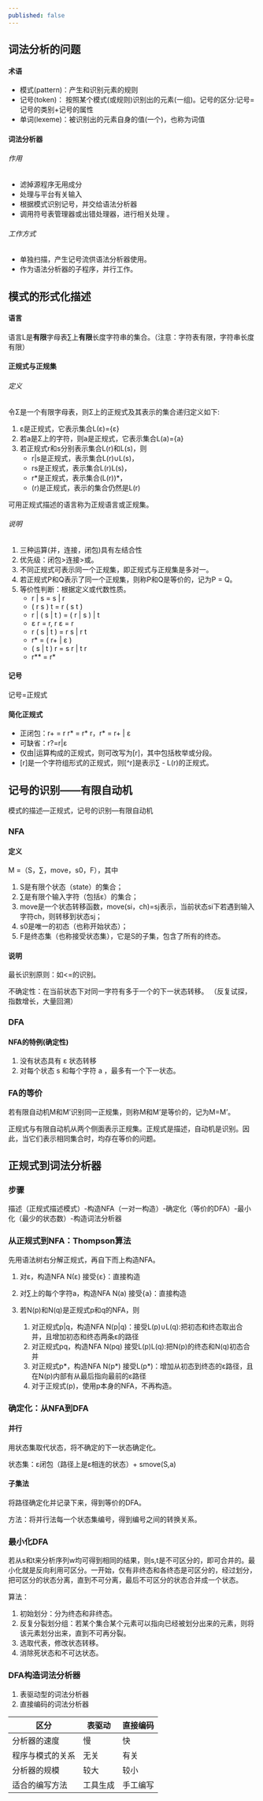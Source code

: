 ```yaml
---
published: false
---
```

## 词法分析的问题

#### 术语
- 模式(pattern)：产生和识别元素的规则 
- 记号(token)： 按照某个模式(或规则)识别出的元素(一组)。记号的区分:记号=记号的类别+记号的属性
- 单词(lexeme)：被识别出的元素自身的值(一个)，也称为词值 

#### 词法分析器

###### 作用
- 滤掉源程序无用成分
- 处理与平台有关输入
- 根据模式识别记号，并交给语法分析器
- 调用符号表管理器或出错处理器，进行相关处理 。

###### 工作方式
- 单独扫描，产生记号流供语法分析器使用。
- 作为语法分析器的子程序，并行工作。

## 模式的形式化描述

#### 语言
语言L是**有限**字母表∑上**有限**长度字符串的集合。（注意：字符表有限，字符串长度有限）

#### 正规式与正规集

###### 定义 
令Σ是一个有限字母表，则Σ上的正规式及其表示的集合递归定义如下:
1. ε是正规式，它表示集合L(ε)={ε}
2. 若a是Σ上的字符，则a是正规式，它表示集合L(a)={a}
3. 若正规式r和s分别表示集合L(r)和L(s)，则
    - r|s是正规式，表示集合L(r)∪L(s)，
    - rs是正规式，表示集合L(r)L(s)，
    - r\*是正规式，表示集合(L(r))\*，
    - (r)是正规式，表示的集合仍然是L(r)

可用正规式描述的语言称为正规语言或正规集。 

###### 说明
1. 三种运算(并，连接，闭包)具有左结合性
2. 优先级：闭包>连接>或。
3. 不同正规式可表示同一个正规集，即正规式与正规集是多对一。
4. 若正规式P和Q表示了同一个正规集，则称P和Q是等价的，记为P = Q。
5. 等价性判断：根据定义或代数性质。
    - r | s = s | r    
    - ( r s ) t = r ( s t )
    - r | ( s | t ) = ( r | s ) | t
    - ε r = r,  r ε = r
    - r ( s | t ) = r s | r t
    - r* = ( r+ | ε )
    - ( s | t ) r = s r | t r
    - r** = r*

#### 记号
记号=正规式

#### 简化正规式
- 正闭包：r+ = r r* = r* r，r* = r+ | ε
- 可缺省：r?=r|ε
- 仅由|运算构成的正规式，则可改写为[r]，其中包括枚举或分段。
- [r]是一个字符组形式的正规式，则[^r]是表示∑ - L(r)的正规式。 

## 记号的识别——有限自动机
模式的描述―正规式，记号的识别―有限自动机

### NFA

#### 定义
M =（S，∑，move，s0，F），其中
1. S是有限个状态（state）的集合；
2. ∑是有限个输入字符（包括ε）的集合；
3. move是一个状态转移函数，move(si，ch)=sj表示，当前状态si下若遇到输入字符ch，则转移到状态sj；
4. s0是唯一的初态（也称开始状态）；
5. F是终态集（也称接受状态集），它是S的子集，包含了所有的终态。

#### 说明
最长识别原则：如<=的识别。

不确定性：在当前状态下对同一字符有多于一个的下一状态转移。 （反复试探，指数增长，大量回溯）

### DFA

#### NFA的特例(确定性)
1. 没有状态具有 ε 状态转移
2. 对每个状态 s 和每个字符 a ，最多有一个下一状态。

### FA的等价
若有限自动机M和M’识别同一正规集，则称M和M’是等价的，记为M=M’。

正规式与有限自动机从两个侧面表示正规集。正规式是描述，自动机是识别。因此，当它们表示相同集合时，均存在等价的问题。

## 正规式到词法分析器

### 步骤
描述（正规式描述模式）-构造NFA（一对一构造）-确定化（等价的DFA）-最小化（最少的状态数）-构造词法分析器

### 从正规式到NFA：Thompson算法
先用语法树右分解正规式，再自下而上构造NFA。

1. 对ε，构造NFA N(ε) 接受{ε}：直接构造

2. 对∑上的每个字符a，构造NFA N(a) 接受{a}：直接构造

3. 若N(p)和N(q)是正规式p和q的NFA，则
    1. 对正规式p|q，构造NFA N(p|q)：接受L(p)∪L(q):把初态和终态取出合并，且增加初态和终态两条ε的路径
    2. 对正规式pq，构造NFA N(pq) 接受L(p)L(q):把N(p)的终态和N(q)初态合并 
    3. 对正规式p*，构造NFA N(p*) 接受L(p*)：增加从初态到终态的ε路径，且在N(p)内部有从最后指向最前的ε路径
    4. 对于正规式(p)，使用p本身的NFA，不再构造。

### 确定化：从NFA到DFA

#### 并行
用状态集取代状态，将不确定的下一状态确定化。

状态集：ε闭包（路径上是ε相连的状态）+ smove(S,a)

#### 子集法
将路径确定化并记录下来，得到等价的DFA。

方法：将并行法每一个状态集编号，得到编号之间的转换关系。

### 最小化DFA
若从s和t来分析序列w均可得到相同的结果，则s,t是不可区分的，即可合并的。最小化就是反向利用可区分。一开始，仅有非终态和各终态是可区分的，经过划分，把可区分的状态分离，直到不可分离，最后不可区分的状态合并成一个状态。

算法：
1. 初始划分：分为终态和非终态。
2. 反复分裂划分组：若某个集合某个元素可以指向已经被划分出来的元素，则将该元素划分出来，直到不可再分裂。
3. 选取代表，修改状态转移。
4. 消除死状态和不可达状态。

### DFA构造词法分析器
1. 表驱动型的词法分析器
2. 直接编码的词法分析器

区分|表驱动|直接编码
---|---|---
分析器的速度	|慢|	快
程序与模式的关系	|无关|	有关
分析器的规模	|较大	|较小
适合的编写方法	|工具生成	|手工编写

